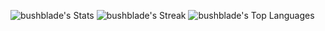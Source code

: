 ![bushblade's Stats](https://github-readme-stats.vercel.app/api?username=bushblade&theme=tokyonight&show_icons=true&hide_border=true&count_private=true)
![bushblade's Streak](https://github-readme-streak-stats.herokuapp.com/?user=bushblade&theme=tokyonight&hide_border=true)
![bushblade's Top Languages](https://github-readme-stats.vercel.app/api/top-langs/?username=bushblade&theme=tokyonight&show_icons=true&hide_border=true&layout=compact)
